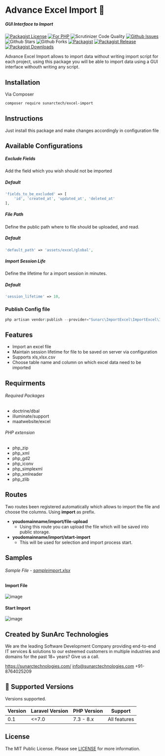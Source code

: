 # Advance Excel Import 💯
##### _GUI Interface to Import_

[![Packagist License][badge_license]](LICENSE) [![For PHP][badge_php]][link-github-repo] ![Scrutinizer Code Quality][badge_quality] [![Github Issues][badge_issues]][link-github-issues] ![Github Stars][badge_stars] ![Github Forks][badge_forks] [![Packagist][badge_package]][link-packagist] [![Packagist Release][badge_release]][link-packagist] [![Packagist Downloads][badge_downloads]][link-packagist]

Advance Excel Import allows to import data without writing import script for each project, using this package you will be able to import data using a GUI interface withouth writing any script.

## Installation

Via Composer

```bash
composer require sunarctech/excel-import
```
## Instructions
Just install this package and make changes accordingly in configuration file

## Available Configurations
##### Exclude Fields
Add the field which you wish should not be imported

##### Default
```php
'fields_to_be_excluded' => [
    'id', 'created_at', 'updated_at', 'deleted_at'
],
```

##### File Path
Define the public path where to file should be uploaded, and read.

##### Default
```php
'default_path' => 'assets/excel/global',
```

##### Import Session Life
Define the lifetime for a import session in minutes.

##### Default
```php
'session_lifetime' => 10,
```

### Publish Config file
```php
php artisan vendor:publish --provider="Sunarc\ImportExcel\ImportExcel\ImportExcelServiceProvider" --tag="config"
```

## Features

- Import an excel file
- Maintain session lifetime for file to be saved on server via configuration
- Supports xls,xlsx.csv
- Choose table name and column on which excel data need to be imported

## Requirments

###### Required Packages

- doctrine/dbal
- illuminate/support
- maatwebsite/excel

###### PHP extension

- php_zip
- php_xml
- php_gd2
- php_iconv
- php_simplexml
- php_xmlreader
- php_zlib

## Routes
Two routes been registered automatically which allows to import the file and choose the columns.
Using **import** as prefix. 
- **youdomainname/import/file-upload**
    - Using this route you can upload the file which will be saved into public storage.
- **youdomainname/import/start-import**
    - This will be used for selection and import process start.

## Samples
###### Sample File - [sampleimport.xlsx](https://github.com/sunarcrajneesh/excel-import/files/7991831/sampleimport.xlsx)

#### Import File
![image](https://user-images.githubusercontent.com/45708520/152282703-10cbf934-37ae-4624-88ab-a42d09ae4a8a.png)

#### Start Import
![image](https://user-images.githubusercontent.com/45708520/152282848-d354cd34-864a-4290-b660-f4d4c95516c6.png)

## Created by SunArc Technologies

We are the leading Software Development Company providing end-to-end IT services & solutions to our esteemed customers in multiple industries and domains for the past 18+ years? Give us a call.

https://sunarctechnologies.com/
info@sunarctechnologies.com
+91-8764025209

## :wrench: Supported Versions

Versions supported.

| Version | Laravel Version | PHP Version | Support |
|---- |----|----|----|
| 0.1 | <=7.0 | 7.3 - 8.x | All features |

## License

The MIT Public License. Please see [LICENSE](LICENSE) for more information.
   
[badge_php]:         https://img.shields.io/badge/PHP-7.3%20to%208.x-orange.svg
[badge_issues]:      https://img.shields.io/github/issues/sunarcrajneesh/excel-import
[badge_release]:     https://badgen.net/packagist/v/sunarctech/excel-import
[badge_quality]:     https://img.shields.io/scrutinizer/g/sunarcrajneesh/excel-import.svg
[badge_downloads]:   https://img.shields.io/packagist/dt/sunarctech/excel-import
[badge_package]:     https://img.shields.io/badge/package-sunarctech/excel--import-blue
[badge_license]:     https://img.shields.io/github/license/sunarcrajneesh/excel-import
[badge_stars]:       https://img.shields.io/github/stars/sunarcrajneesh/excel-import
[badge_forks]:       https://img.shields.io/github/forks/sunarcrajneesh/excel-import

[link-author]:        https://github.com/sunarcrajneesh
[link-github-repo]:   https://github.com/sunarcrajneesh/excel-import
[link-github-issues]: https://github.com/sunarcrajneesh/excel-import/issues
[link-contributors]:  https://github.com/sunarcrajneesh/excel-import/graphs/contributors
[link-packagist]:     https://packagist.org/packages/sunarctech/excel-import
